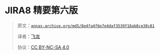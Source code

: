 # JIRA8 精要第六版

> 原文：[`annas-archive.org/md5/8e4fa4f6e7e4daf3539f18ab8ce30c81`](https://annas-archive.org/md5/8e4fa4f6e7e4daf3539f18ab8ce30c81)
> 
> 译者：[飞龙](https://github.com/wizardforcel)
> 
> 协议：[CC BY-NC-SA 4.0](http://creativecommons.org/licenses/by-nc-sa/4.0/)